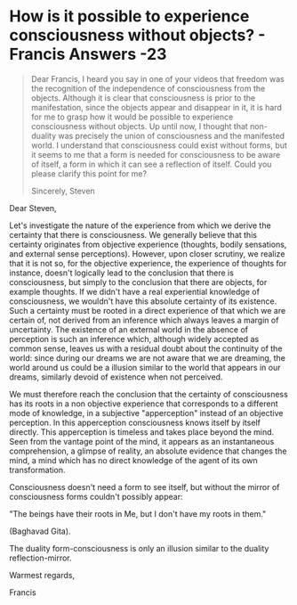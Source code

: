 # How is it possible to experience consciousness without objects? - Francis Answers -23

>Dear Francis, I heard you say in one of your videos that freedom was the recognition of the independence of consciousness from the objects. Although it is clear that consciousness is prior to the manifestation, since the objects appear and disappear in it, it is hard for me to grasp how it would be possible to experience consciousness without objects. Up until now, I thought that non-duality was precisely the union of consciousness and the manifested world. I understand that consciousness could exist without forms, but it seems to me that a form is needed for consciousness to be aware of itself, a form in which it can see a reflection of itself. Could you please clarify this point for me?
>
>Sincerely, Steven

Dear Steven,

Let's investigate the nature of the experience from which we derive the certainty that there is consciousness. We generally believe that this certainty originates from objective experience (thoughts, bodily sensations, and external sense perceptions). However, upon closer scrutiny, we realize that it is not so, for the objective experience, the experience of thoughts for instance, doesn't logically lead to the conclusion that there is consciousness, but simply to the conclusion that there are objects, for example thoughts. If we didn't have a real experiential knowledge of consciousness, we wouldn't have this absolute certainty of its existence. Such a certainty must be rooted in a direct experience of that which we are certain of, not derived from an inference which always leaves a margin of uncertainty. The existence of an external world in the absence of perception is such an inference which, although widely accepted as common sense, leaves us with a residual doubt about the continuity of the world: since during our dreams we are not aware that we are dreaming, the world around us could be a illusion similar to the world that appears in our dreams, similarly devoid of existence when not perceived.

We must therefore reach the conclusion that the certainty of consciousness has its roots in a non objective experience that corresponds to a different mode of knowledge, in a subjective "apperception" instead of an objective perception. In this apperception consciousness knows itself by itself directly. This apperception is timeless and takes place beyond the mind. Seen from the vantage point of the mind, it appears as an instantaneous comprehension, a glimpse of reality, an absolute evidence that changes the mind, a mind which has no direct knowledge of the agent of its own transformation.

Consciousness doesn't need a form to see itself, but without the mirror of consciousness forms couldn't possibly appear:

"The beings have their roots in Me, but I don't have my roots in them." 

(Baghavad Gita).

The duality form-consciousness is only an illusion similar to the duality reflection-mirror.

Warmest regards,

Francis

